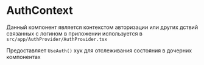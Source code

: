 # AuthContext

Данный компонент является контекстом авторизации или других
дствий связанных с логином в приложении используется в
`src/app/AuthProvider/AuthProvider.tsx`

Предоставляет `UseAuth()` хук для отслеживания состояния в дочерних компонентах